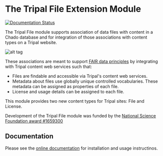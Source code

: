 # The Tripal File Extension Module
[![Documentation Status](https://readthedocs.org/projects/tripal_file/badge/?version=latest)](https://tripal-file.readthedocs.io/en/latest/?badge=latest)

The Tripal File module supports association of data files with content in a Chado database and for integration of those associations with content types on a Tripal website.

![alt tag](https://upload.wikimedia.org/wikipedia/commons/thumb/a/aa/FAIR_data_principles.jpg/320px-FAIR_data_principles.jpg)

These associations are meant to support [FAIR data principles](<https://www.go-fair.org/fair-principles/>) by integrating with Tripal content web services such that:

- Files are findable and accessible via Tripal's content web services.
- Metadata about files use globally unique controlled vocabularies. These metadata can be assigned as properties of each file.   
- License and usage details can be assigned to each file.

This module provides two new content types for Tripal sites: File and License.  

Development of the Tripal File module was funded by the [National Science Foundation award #1659300](https://nsf.gov/awardsearch/showAward?AWD_ID=1659300>`)

## Documentation

Please see the [online documentation](https://tripal-file.readthedocs.io/en/latest/) for installation and usage instructinos.
